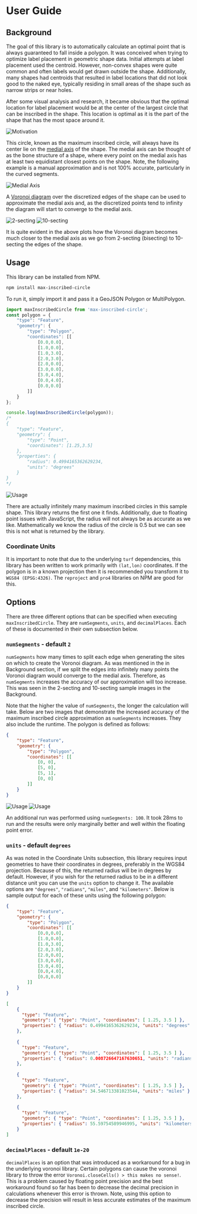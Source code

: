# User Guide

## Background

The goal of this library is to automatically calculate an optimal point that is always guaranteed to fall inside a
polygon. It was conceived when trying to optimize label placement in geometric shape data. Initial attempts at label
placement used the centroid. However, non-convex shapes were quite common and often labels would get drawn outside
the shape. Additionally, many shapes had centroids that resulted in label locations that did not look good to the naked
eye, typically residing in small areas of the shape such as narrow strips or near holes.

After some visual analysis and research, it became obvious that the optimal location for label placement would be at
the center of the largest circle that can be inscribed in the shape. This location is optimal as it is the part of the
shape that has the most space around it.

![Motivation](images/motivation.png)

This circle, known as the maximum inscribed circle, will always have its center lie on the
[medial axis](https://en.wikipedia.org/wiki/Medial_axis) of the shape. The medial axis can be thought of as the bone
structure of a shape, where every point on the medial axis has at least two equidistant closest points on the shape.
Note, the following example is a manual approximation and is not 100% accurate, particularly in the curved segments.

![Medial Axis](images/medial-axis.png)

A [Voronoi diagram](https://en.wikipedia.org/wiki/Voronoi_diagram) over the discretized edges of the shape can be used
to approximate the medial axis and, as the discretized points tend to infinity the diagram will start to converge to
the medial axis.

![2-secting](images/voronoi-2-secting.png)
![10-secting](images/voronoi-10-secting.png)

It is quite evident in the above plots how the Voronoi diagram becomes much closer to the medial axis as we go from
2-secting (bisecting) to 10-secting the edges of the shape.

## Usage

This library can be installed from NPM.

```bash
npm install max-inscribed-circle
```

To run it, simply import it and pass it a GeoJSON Polygon or MultiPolygon.

```javascript
import maxInscribedCircle from 'max-inscribed-circle';
const polygon = {
    "type": "Feature",
    "geometry": {
        "type": "Polygon",
        "coordinates": [[
            [0.0,0.0],
            [1.0,0.0],
            [1.0,3.0],
            [2.0,3.0],
            [2.0,0.0],
            [3.0,0.0],
            [3.0,4.0],
            [0.0,4.0],
            [0.0,0.0]
        ]]
    }
};

console.log(maxInscribedCircle(polygon));
/*
{
    "type": "Feature",
    "geometry": {
        "type": "Point",
        "coordinates": [1.25,3.5]
    },
    "properties": {
        "radius": 0.4994165362629234,
        "units": "degrees"
    }
}
*/
```

![Usage](images/usage.png)

There are actually infinitely many maximum inscribed circles in this sample shape. This library returns the first one
it finds. Additionally, due to floating point issues with JavaScript, the radius will not always be as accurate as we
like. Mathematically we know the radius of the circle is 0.5 but we can see this is not what is returned by the library.

### Coordinate Units

It is important to note that due to the underlying `turf` dependencies, this library has been written to work primarily
with `(lat,lon)` coordinates. If the polygon is in a known projection then it is recommended you transform it to
`WGS84 (EPSG:4326)`. The `reproject` and `pro4` libraries on NPM are good for this.

## Options

There are three different options that can be specified when executing `maxInscribedCircle`. They are `numSegments`,
`units`, and `decimalPlaces`. Each of these is documented in their own subsection below.

### `numSegments` - default `2`

`numSegments` how many times to split each edge when generating the sites on which to create the Voronoi diagram. As
was mentioned in the in Background section, if we split the edges into infinitely many points the Voronoi diagram would
converge to the medial axis. Therefore, as `numSegments` increases the accuracy of our approximation will too increase.
This was seen in the 2-secting and 10-secting sample images in the Background.

Note that the higher the value of `numSegments`, the longer the calculation will take. Below are two images that
demonstrate the increased accuracy of the maximum inscribed circle approximation as `numSegments` increases. They also
include the runtime. The polygon is defined as follows:

```json
{
    "type": "Feature",
    "geometry": {
        "type": "Polygon",
        "coordinates": [[
            [0, 0],
            [5, 0],
            [5, 1],
            [0, 0]
        ]]
    }
}
```

![Usage](images/triangle-2-secting.png)
![Usage](images/triangle-10-secting.png)

An additional run was performed using `numSegments: 100`. It took 28ms to run and the results were only marginally
better and well within the floating point error.

### `units` - default `degrees`

As was noted in the Coordinate Units subsection, this library requires input geometries to have their coordinates in
degrees, preferably in the WGS84 projection. Because of this, the returned radius will be in degrees by default.
However, if you wish for the returned radius to be in a different distance unit you can use the `units` option to
change it. The available options are `"degrees"`, `"radians"`, `"miles"`, and `"kilometers"`. Below is sample output
for each of these units using the following polygon:

```json
{
    "type": "Feature",
    "geometry": {
        "type": "Polygon",
        "coordinates": [[
            [0.0,0.0],
            [1.0,0.0],
            [1.0,3.0],
            [2.0,3.0],
            [2.0,0.0],
            [3.0,0.0],
            [3.0,4.0],
            [0.0,4.0],
            [0.0,0.0]
        ]]
    }
}
```

```json
[
    {
      "type": "Feature",
      "geometry": { "type": "Point", "coordinates": [ 1.25, 3.5 ] },
      "properties": { "radius": 0.4994165362629234, "units": "degrees" }
    },
    
    {
      "type": "Feature",
      "geometry": { "type": "Point", "coordinates": [ 1.25, 3.5 ] },
      "properties": { "radius": 0.008726647167630651, "units": "radians" }
    },
    
    {
      "type": "Feature",
      "geometry": { "type": "Point", "coordinates": [ 1.25, 3.5 ] },
      "properties": { "radius": 34.546713381023544, "units": "miles" }
    },
    
    {
      "type": "Feature",
      "geometry": { "type": "Point", "coordinates": [ 1.25, 3.5 ] },
      "properties": { "radius": 55.59754589946995, "units": "kilometers" }
    }
]
```

### `decimalPlaces` - default `1e-20`

`decimalPlaces` is an option that was introduced as a workaround for a bug in the underlying voronoi library. Certain
polygons can cause the voronoi library to throw the error `Voronoi.closeCells() > this makes no sense!`. This is a
problem caused by floating point precision and the best workaround found so far has been to decrease the decimal
precision in calculations whenever this error is thrown. Note, using this option to decrease the precision will result
in less accurate estimates of the maximum inscribed circle.